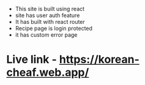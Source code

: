 - This site is built using react
- site has user auth feature
- It has built with react router
- Recipe page is login protected
- it has custom error page

# Live link - https://korean-cheaf.web.app/
